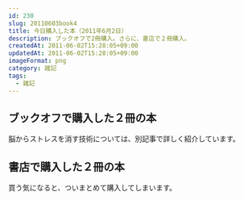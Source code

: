 ```yaml
---
id: 230
slug: 20110603book4
title: 今日購入した本（2011年6月2日）
description: ブックオフで2冊購入。さらに、書店で２冊購入。
createdAt: 2011-06-02T15:28:05+09:00
updatedAt: 2011-06-02T15:28:05+09:00
imageFormat: png
category: 雑記
tags:
  - 雑記
---
```


## ブックオフで購入した２冊の本

<app-yomereba-link item-title="誰とでも15分以上会話がとぎれない!話し方66のルール" img-file-name="kaiwa15_66_500x500.png" author-name="野口 敏" amazon-item-id="4883998304" kindle-item-id="B008U5TMA6" rakuten-item-id="6128652" kobo-item-id="a956f89a9f304fad945fb3ed070661f4"></app-yomereba-link>

<app-yomereba-link item-title="脳からストレスを消す技術" img-file-name="brainnostress_500x500.png" author-name="有田 秀穂" amazon-item-id="4763160095" kindle-item-id="B008BCCBYW" rakuten-item-id="5934881" kobo-item-id="5c2ceb8405db4a72b65c30c4e9dd2f45"></app-yomereba-link>

脳からストレスを消す技術については、別記事で詳しく紹介しています。

<app-related-link id="246"></app-related-link>

## 書店で購入した２冊の本

<app-yomereba-link item-title="リーディング3.0 ― 少ない労力で大きな成果をあげるクラウド時代の読書術" img-file-name="reading3_500x500.png" author-name="本田 直之" amazon-item-id="4492044167" kindle-item-id="B00979OPLA" rakuten-item-id="7010997" kobo-item-id="22fe7b6b9da24c4096f4297f99a4cfa1"></app-yomereba-link>

<app-yomereba-link item-title="ほったらかし不動産投資で月50万円稼ぐ！" img-file-name="hottarakashi50man_500x500.png" author-name="午堂登 紀雄" amazon-item-id="4478015805" kindle-item-id="B00EYTB7I2" rakuten-item-id="11124248" kobo-item-id="60522794b5123117abafc631d115d0cb"></app-yomereba-link>

買う気になると、ついまとめて購入してしまいます。
